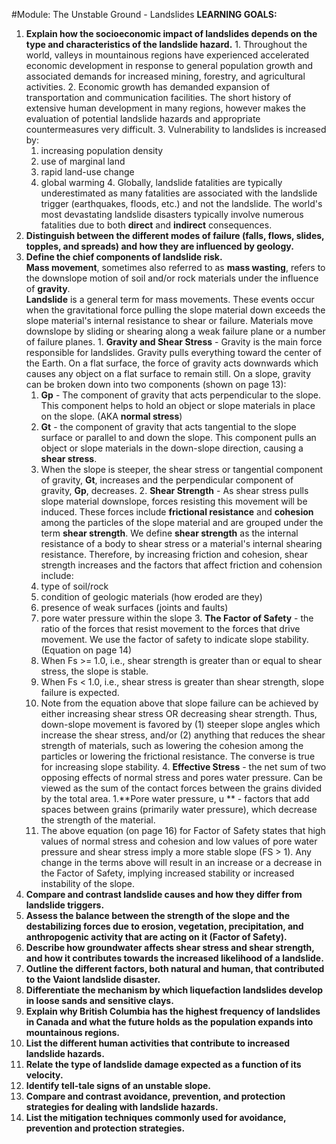 #Module: The Unstable Ground - Landslides
**LEARNING GOALS:**
  1. **Explain how the socioeconomic impact of landslides depends on the type and characteristics of the landslide hazard.**
    1. Throughout the world, valleys in mountainous regions have experienced accelerated economic development in response to general population growth and associated demands for increased mining, forestry, and agricultural activities.
    2. Economic growth has demanded expansion of transportation and communication facilities. The short history of extensive human development in many regions, however makes the evaluation of potential landslide hazards and appropriate countermeasures very difficult.
    3. Vulnerability to landslides is increased by: 
      1. increasing population density
      2. use of marginal land
      3. rapid land-use change
      4. global warming
    4. Globally, landslide fatalities are typically underestimated as many fatalities are associated with the landslide trigger (earthquakes, floods, etc.) and not the landslide. The world's most devastating landslide disasters typically involve numerous fatalities due to both **direct** and **indirect** consequences.
  2. **Distinguish between the different modes of failure (falls, flows, slides, topples, and spreads) and how they are influenced by geology.**
  3. **Define the chief components of landslide risk.**  
**Mass movement**, sometimes also referred to as **mass wasting**, refers to the downslope motion of soil and/or rock materials under the influence of **gravity**.  
**Landslide** is a general term for mass movements. These events occur when the gravitational force pulling the slope material down exceeds the slope material's internal resistance to shear or failure. Materials move downslope by sliding or shearing along a weak failure plane or a number of failure planes.
    1. **Gravity and Shear Stress** - Gravity is the main force responsible for landslides. Gravity pulls everything toward the center of the Earth. On a flat surface, the force of gravity acts downwards which causes any object on a flat surface to remain still. On a slope, gravity can be broken down into two components (shown on page 13):
      1. **Gp** - The component of gravity that acts perpendicular to the slope. This component helps to hold an object or slope materials in place on the slope. (AKA **normal stress**)
      2. **Gt** - the component of gravity that acts tangential to the slope surface or parallel to and down the slope. This component pulls an object or slope materials in the down-slope direction, causing a **shear stress**.
      3. When the slope is steeper, the shear stress or tangential component of gravity, **Gt**, increases and the perpendicular component of gravity, **Gp**, decreases.
    2. **Shear Strength** - As shear stress pulls slope material downslope, forces resisting this movement will be induced. These forces include **frictional resistance** and **cohesion** among the particles of the slope material and are grouped under the term **shear strength**. We define **shear strength** as the internal resistance of a body to shear stress or a material's internal shearing resistance. Therefore, by increasing friction and cohesion, shear strength increases and the factors that affect friction and cohension include:
      1. type of soil/rock
      2. condition of geologic materials (how eroded are they)
      3. presence of weak surfaces (joints and faults)
      4. pore water pressure within the slope
    3. **The Factor of Safety** - the ratio of the forces that resist movement to the forces that drive movement. We use the factor of safety to indicate slope stability. (Equation on page 14)
      1. When Fs >= 1.0, i.e., shear strength is greater than or equal to shear stress, the slope is stable.
      2. When Fs < 1.0, i.e., shear stress is greater than shear strength, slope failure is expected.
      3. Note from the equation above that slope failure can be achieved by either increasing shear stress OR decreasing shear strength. Thus, down-slope movement is favored by (1) steeper slope angles which increase the shear stress, and/or (2) anything that reduces the shear strength of materials, such as lowering the cohesion among the particles or lowering the frictional resistance. The converse is true for increasing slope stability.
    4. **Effective Stress** - the net sum of two opposing effects of normal stress and pores water pressure. Can be viewed as the sum of the contact forces between the grains divided by the total area.
      1.**Pore water pressure, u ** - factors that add spaces between grains (primarily water pressure), which decrease the strength of the material.
      2. The above equation (on page 16) for Factor of Safety states that high values of normal stress and cohesion and low values of pore water pressure and shear stress imply a more stable slope (FS > 1). Any change in the terms above will result in an increase or a decrease in the Factor of Safety, implying increased stability or increased instability of the slope.
  4. **Compare and contrast landslide causes and how they differ from landslide triggers.**
  5. **Assess the balance between the strength of the slope and the destabilizing forces due to erosion, vegetation, precipitation, and anthropogenic activity that are acting on it (Factor of Safety).**
  6. **Describe how groundwater affects shear stress and shear strength, and how it contributes towards the increased likelihood of a landslide.**
  7. **Outline the different factors, both natural and human, that contributed to the Vaiont landslide disaster.**
  8. **Differentiate the mechanism by which liquefaction landslides develop in loose sands and sensitive clays.**
  9. **Explain why British Columbia has the highest frequency of landslides in Canada and what the future holds as the population expands into mountainous regions.**
  10. **List the different human activities that contribute to increased landslide hazards.**
  11. **Relate the type of landslide damage expected as a function of its velocity.**
  12. **Identify tell-tale signs of an unstable slope.**
  13. **Compare and contrast avoidance, prevention, and protection strategies for dealing with landslide hazards.**
  14. **List the mitigation techniques commonly used for avoidance, prevention and protection strategies.**

